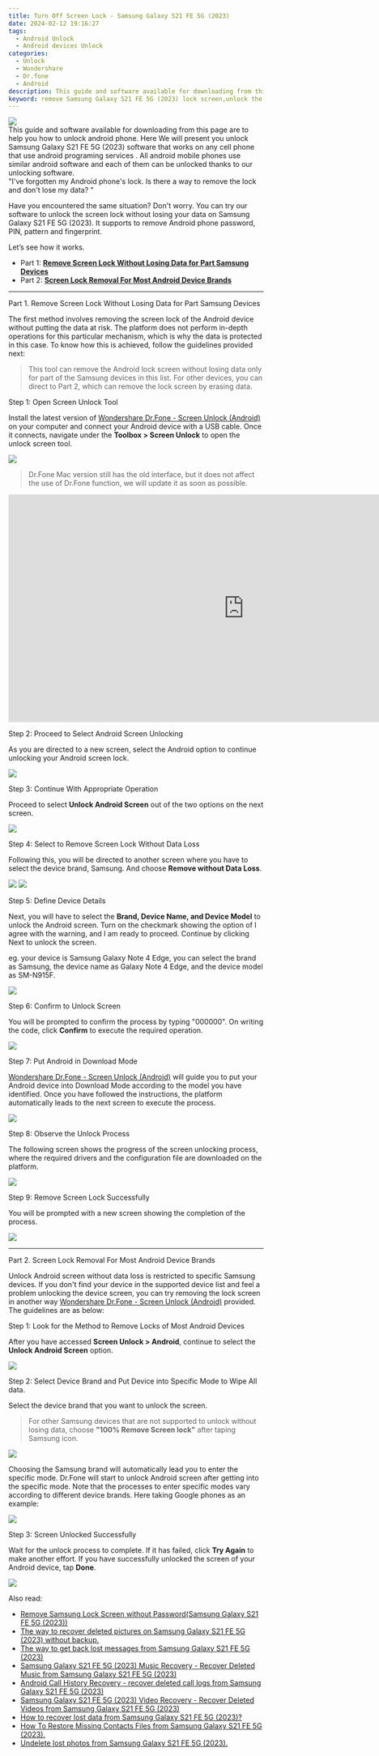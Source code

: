 ```yaml
---
title: Turn Off Screen Lock - Samsung Galaxy S21 FE 5G (2023)
date: 2024-02-12 19:16:27
tags: 
  - Android Unlock
  - Android devices Unlock
categories: 
  - Unlock
  - Wondershare
  - Dr.fone
  - Android
description: This guide and software available for downloading from this page are to help you how to unlock android phone. Here We will present you unlock Samsung Galaxy S21 FE 5G (2023) software that works on any cell phone that use android programing services . All android mobile phones use similar android software and each of them can be unlocked thanks to our unlocking software.
keyword: remove Samsung Galaxy S21 FE 5G (2023) lock screen,unlock the screen,remove PIN,remove password,Samsung Galaxy S21 FE 5G (2023) unlock,turn off screen lock,remove android lock screen,remove android phone PIN,forgotten my android phone's lock,remove android phone pattern,how to unlock android phone if i forget the password,remove android phone password
---
```


<img src="https://img0mobiles.techidaily.com/images/best-assets/devices/samsung/samsung-galaxy-s21-fe-5g-(2023)/4.jpg" class="atpl-imgstyle"  />

<div class="atpl-content atpl-for-drfone-android-unlock android-unlock">

<div class="atpl-post-description-part-1">
This guide and software available for downloading from this page are to help you how to unlock android phone. Here We will present you unlock Samsung Galaxy S21 FE 5G (2023) software that works on any cell phone that use android programing services . All android mobile phones use similar android software and each of them can be unlocked thanks to our unlocking software.
</div>

<div class="atpl-post-description-part-2">
<div class="tpl-content-sub-paragraph-question">
    "I've forgotten my Android phone's lock. Is there a way to remove the lock and don't lose my data? "
</div>
<div class="tpl-content-sub-paragraph-content">
  <p>
    Have you encountered the same situation? Don't worry. You can try our software to unlock the screen lock without losing your data on Samsung Galaxy S21 FE 5G (2023). It supports to remove Android phone password, PIN, pattern and fingerprint.
  </p>
  <p>
    Let’s see how it works.
  </p>
</div>
</div>

<ul>
  <li>Part 1: <strong><a href="#p1"> Remove Screen Lock Without Losing Data for Part Samsung Devices</a></strong></li>
  <li>Part 2: <strong><a href="#p2"> Screen Lock Removal For Most Android Device Brands</a></strong></li>
</ul>



<!-- Part 1 -->
<a id="p1" name="p1" ></a><hr>

<div>
  <span class="atpl-step-part-style">Part 1. Remove Screen Lock Without Losing Data for Part Samsung Devices</span>
</div>  

The first method involves removing the screen lock of the Android device without putting the data at risk. The platform does not perform in-depth operations for this particular mechanism, which is why the data is protected in this case. To know how this is achieved, follow the guidelines provided next:

> This tool can remove the Android lock screen without losing data only for part of the Samsung devices in this list. For other devices, you can direct to Part 2, which can remove the lock screen by erasing data.

<!-- Step1 -->
<span class="atpl-stepstyle-a"><span>Step 1: </span></span> Open Screen Unlock Tool


Install the latest version of [Wondershare Dr.Fone - Screen Unlock (Android)](https://tools.techidaily.com/wondershare-dr-fone-unlock-android-screen/) on your computer and connect your Android device with a USB cable. Once it connects, navigate under the **Toolbox > Screen Unlock** to open the unlock screen tool.

<img src="https://tools.techidaily.com/images/apps/wondershare/dr.fone-android-unlock/open-screen-unlock-tool.png" class="atpl-imgstyle"  />

>Dr.Fone Mac version still has the old interface, but it does not affect the use of Dr.Fone function, we will update it as soon as possible.

<iframe width="930" height="450" src="https://www.youtube.com/embed/QWpE8NykOWc" title="How To Unlock Android Lock Screen?" frameborder="0" allow="accelerometer; autoplay; clipboard-write; encrypted-media; gyroscope; picture-in-picture; web-share" allowfullscreen></iframe>

<!-- Step2 -->
<span class="atpl-stepstyle-a"><span>Step 2: </span></span> Proceed to Select Android Screen Unlocking

As you are directed to a new screen, select the Android option to continue unlocking your Android screen lock.

<img src="https://tools.techidaily.com/images/apps/wondershare/dr.fone-android-unlock/proceed-to-select-android-screen-unlocking.png" class="atpl-imgstyle"  />

<!-- Step3 -->
<span class="atpl-stepstyle-a"><span>Step 3: </span></span> Continue With Appropriate Operation

Proceed to select **Unlock Android Screen** out of the two options on the next screen.

<img src="https://tools.techidaily.com/images/apps/wondershare/dr.fone-android-unlock/continue-with-appropriate-operation.png" class="atpl-imgstyle"  />

<!-- Step4 -->
<span class="atpl-stepstyle-a"><span>Step 4: </span></span> Select to Remove Screen Lock Without Data Loss

Following this, you will be directed to another screen where you have to select the device brand, Samsung. And choose **Remove without Data Loss**.

<img src="https://tools.techidaily.com/images/apps/wondershare/dr.fone-android-unlock/select-your-device-brand-to-remove-the-lock.png" class="atpl-imgstyle"  />

<img src="https://tools.techidaily.com/images/apps/wondershare/dr.fone-android-unlock/unlock-promt.png" class="atpl-imgstyle"  />

<!-- Step5 -->
<span class="atpl-stepstyle-a"><span>Step 5: </span></span> Define Device Details

Next, you will have to select the **Brand, Device Name, and Device Model** to unlock the Android screen. Turn on the checkmark showing the option of I agree with the warning, and I am ready to proceed. Continue by clicking Next to unlock the screen.

eg. your device is Samsung Galaxy Note 4 Edge, you can select the brand as Samsung, the device name as Galaxy Note 4 Edge, and the device model as SM-N915F.

<img src="https://tools.techidaily.com/images/apps/wondershare/dr.fone-android-unlock/define-device-details.png" class="atpl-imgstyle"  />

<!-- Step6 -->
<span class="atpl-stepstyle-a"><span>Step 6: </span></span> Confirm to Unlock Screen

You will be prompted to confirm the process by typing "000000". On writing the code, click **Confirm** to execute the required operation.

<img src="https://tools.techidaily.com/images/apps/wondershare/dr.fone-android-unlock/confirm-to-unlock-screen.png" class="atpl-imgstyle"  />

<!-- Step7 -->
<span class="atpl-stepstyle-a"><span>Step 7: </span></span> Put Android in Download Mode

[Wondershare Dr.Fone - Screen Unlock (Android)](https://tools.techidaily.com/wondershare-dr-fone-unlock-android-screen/) will guide you to put your Android device into Download Mode according to the model you have identified. Once you have followed the instructions, the platform automatically leads to the next screen to execute the process.

<img src="https://tools.techidaily.com/images/apps/wondershare/dr.fone-android-unlock/put-android-in-download-mode.png" class="atpl-imgstyle"  />

<!-- Step8 -->
<span class="atpl-stepstyle-a"><span>Step 8: </span></span> Observe the Unlock Process

The following screen shows the progress of the screen unlocking process, where the required drivers and the configuration file are downloaded on the platform.

<img src="https://tools.techidaily.com/images/apps/wondershare/dr.fone-android-unlock/observe-the-unlock-process.png" class="atpl-imgstyle"  />


<!-- Step9 -->
<span class="atpl-stepstyle-a"><span>Step 9: </span></span> Remove Screen Lock Successfully

You will be prompted with a new screen showing the completion of the process.

<img src="https://tools.techidaily.com/images/apps/wondershare/dr.fone-android-unlock/remove-screen-lock-successfully.png" class="atpl-imgstyle"  />


<!-- Part 2 -->
<a id="p2" name="p2" ></a><hr>

<div>
  <span class="atpl-step-part-style">Part 2. Screen Lock Removal For Most Android Device Brands</span>
</div>  

Unlock Android screen without data loss is restricted to specific Samsung devices. If you don't find your device in the supported device list and feel a problem unlocking the device screen, you can try removing the lock screen in another way [Wondershare Dr.Fone - Screen Unlock (Android)](https://tools.techidaily.com/wondershare-dr-fone-unlock-android-screen/) provided. The guidelines are as below: 


<!-- Step1 -->
<span class="atpl-stepstyle-a"><span>Step 1: </span></span> Look for the Method to Remove Locks of Most Android Devices

After you have accessed **Screen Unlock > Android**, continue to select the **Unlock Android Screen** option.

<img src="https://tools.techidaily.com/images/apps/wondershare/dr.fone-android-unlock/android-screen-unlock-3.png" class="atpl-imgstyle"  />


<!-- Step2 -->
<span class="atpl-stepstyle-a"><span>Step 2: </span></span> Select Device Brand and Put Device into Specific Mode to Wipe All data.

Select the device brand that you want to unlock the screen. 

> For other Samsung devices that are not supported to unlock without losing data, choose **"100% Remove Screen lock"** after taping Samsung icon.

<img src="https://tools.techidaily.com/images/apps/wondershare/dr.fone-android-unlock/screen-unlock-any-android-device-2.png" class="atpl-imgstyle"  />

Choosing the Samsung brand will automatically lead you to enter the specific mode. Dr.Fone will start to unlock Android screen after getting into the specific mode. Note that the processes to enter specific modes vary according to different device brands. Here taking Google phones as an example:

<img src="https://tools.techidaily.com/images/apps/wondershare/dr.fone-android-unlock/unlock-android-screen-google.png" class="atpl-imgstyle"  />


<!-- Step3 -->
<span class="atpl-stepstyle-a"><span>Step 3: </span></span> Screen Unlocked Successfully

Wait for the unlock process to complete. If it has failed, click **Try Again** to make another effort. If you have successfully unlocked the screen of your Android device, tap **Done**.

<img src="https://tools.techidaily.com/images/apps/wondershare/dr.fone-android-unlock/screen-unlock-any-android-device.png" class="atpl-imgstyle"  />


<ins class="adsbygoogle"
     style="display:block"
     data-ad-client="ca-pub-7571918770474297"
     data-ad-slot="8358498916"
     data-ad-format="auto"
     data-full-width-responsive="true"></ins>

<span class="atpl-alsoreadstyle">Also read:</span>
<div><ul>
<li><a href="/remove-samsung-lock-screen-without-password-samsung-galaxy-s21-fe-5g-2023-by-drfone-android-unlock-android-unlock/" target="_blank" rel="noopener"><u>Remove Samsung Lock Screen without Password(Samsung Galaxy S21 FE 5G (2023))</u></a></li>
<li><a href="/the-way-to-recover-deleted-pictures-on-samsung-galaxy-s21-fe-5g-2023-without-backup-by-fonelab-android-recover-pictures/" target="_blank" rel="noopener"><u>The way to recover deleted pictures on Samsung Galaxy S21 FE 5G (2023) without backup.</u></a></li>
<li><a href="/the-way-to-get-back-lost-messages-from-samsung-galaxy-s21-fe-5g-2023-by-fonelab-android-recover-messages/" target="_blank" rel="noopener"><u>The way to get back lost messages from Samsung Galaxy S21 FE 5G (2023)</u></a></li>
<li><a href="/samsung-galaxy-s21-fe-5g-2023-music-recovery-recover-deleted-music-from-samsung-galaxy-s21-fe-5g-2023-by-fonelab-android-recover-music/" target="_blank" rel="noopener"><u>Samsung Galaxy S21 FE 5G (2023) Music Recovery - Recover Deleted Music from Samsung Galaxy S21 FE 5G (2023)</u></a></li>
<li><a href="/android-call-history-recovery-recover-deleted-call-logs-from-samsung-galaxy-s21-fe-5g-2023-by-fonelab-android-recover-call-logs/" target="_blank" rel="noopener"><u>Android Call History Recovery - recover deleted call logs from Samsung Galaxy S21 FE 5G (2023)</u></a></li>
<li><a href="/samsung-galaxy-s21-fe-5g-2023-video-recovery-recover-deleted-videos-from-samsung-galaxy-s21-fe-5g-2023-by-fonelab-android-recover-video/" target="_blank" rel="noopener"><u>Samsung Galaxy S21 FE 5G (2023) Video Recovery - Recover Deleted Videos from Samsung Galaxy S21 FE 5G (2023)</u></a></li>
<li><a href="/how-to-recover-lost-data-from-samsung-galaxy-s21-fe-5g-2023-by-fonelab-android-recover-data/" target="_blank" rel="noopener"><u>How to recover lost data from Samsung Galaxy S21 FE 5G (2023)?</u></a></li>
<li><a href="/how-to-restore-missing-contacts-files-from-samsung-galaxy-s21-fe-5g-2023-by-fonelab-android-recover-contacts/" target="_blank" rel="noopener"><u>How To  Restore Missing Contacts Files from Samsung Galaxy S21 FE 5G (2023).</u></a></li>
<li><a href="/undelete-lost-photos-from-samsung-galaxy-s21-fe-5g-2023-by-fonelab-android-recover-photos/" target="_blank" rel="noopener"><u>Undelete lost photos from Samsung Galaxy S21 FE 5G (2023).</u></a></li>
</ul></div>

</div>

